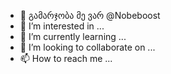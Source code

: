 - 👋 გამარჯობა მე ვარ @Nobeboost
- 👀 I’m interested in ...
- 🌱 I’m currently learning ...
- 💞️ I’m looking to collaborate on ...
- 📫 How to reach me ...

<!---
Nobeboost/Nobeboost is a ✨ special ✨ repository because its `README.md` (this file) appears on your GitHub profile.
You can click the Preview link to take a look at your changes.
--->
